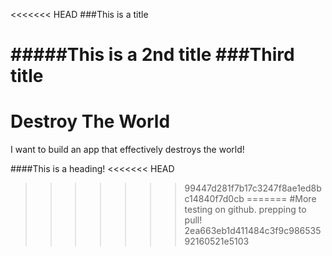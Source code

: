 <<<<<<< HEAD
###This is a title

#####This is a 2nd title
###Third title
=======
# Destroy The World
I want to build an app that effectively destroys the world!

####This is a heading!
<<<<<<< HEAD
>>>>>>> 99447d281f7b17c3247f8ae1ed8bc14840f7d0cb
=======
#More testing on github. prepping to pull!
>>>>>>> 2ea663eb1d411484c3f9c98653592160521e5103
